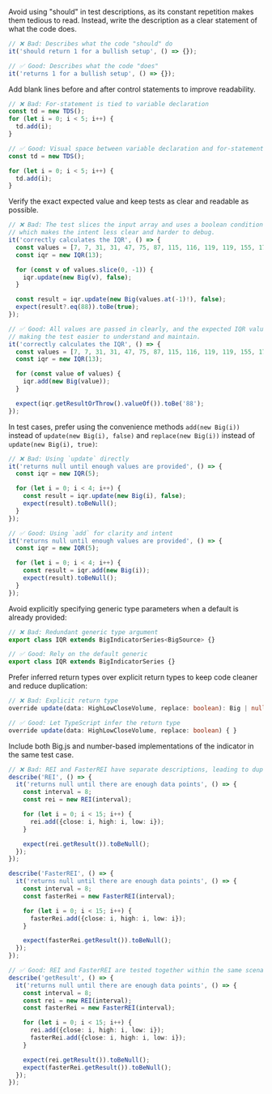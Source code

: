 Avoid using "should" in test descriptions, as its constant repetition makes them tedious to read. Instead, write the description as a clear statement of what the code does.

```ts
// ❌ Bad: Describes what the code "should" do
it('should return 1 for a bullish setup', () => {});

// ✅ Good: Describes what the code "does"
it('returns 1 for a bullish setup', () => {});
```

Add blank lines before and after control statements to improve readability.

```ts
// ❌ Bad: For-statement is tied to variable declaration
const td = new TDS();
for (let i = 0; i < 5; i++) {
  td.add(i);
}

// ✅ Good: Visual space between variable declaration and for-statement
const td = new TDS();

for (let i = 0; i < 5; i++) {
  td.add(i);
}
```

Verify the exact expected value and keep tests as clear and readable as possible.

```ts
// ❌ Bad: The test slices the input array and uses a boolean condition to assert the result,
// which makes the intent less clear and harder to debug.
it('correctly calculates the IQR', () => {
  const values = [7, 7, 31, 31, 47, 75, 87, 115, 116, 119, 119, 155, 177];
  const iqr = new IQR(13);

  for (const v of values.slice(0, -1)) {
    iqr.update(new Big(v), false);
  }

  const result = iqr.update(new Big(values.at(-1)!), false);
  expect(result?.eq(88)).toBe(true);
});

// ✅ Good: All values are passed in clearly, and the expected IQR value is asserted directly,
// making the test easier to understand and maintain.
it('correctly calculates the IQR', () => {
  const values = [7, 7, 31, 31, 47, 75, 87, 115, 116, 119, 119, 155, 177];
  const iqr = new IQR(13);

  for (const value of values) {
    iqr.add(new Big(value));
  }

  expect(iqr.getResultOrThrow().valueOf()).toBe('88');
});
```

In test cases, prefer using the convenience methods `add(new Big(i))` instead of `update(new Big(i), false)` and `replace(new Big(i))` instead of `update(new Big(i), true)`:

```ts
// ❌ Bad: Using `update` directly
it('returns null until enough values are provided', () => {
  const iqr = new IQR(5);

  for (let i = 0; i < 4; i++) {
    const result = iqr.update(new Big(i), false);
    expect(result).toBeNull();
  }
});

// ✅ Good: Using `add` for clarity and intent
it('returns null until enough values are provided', () => {
  const iqr = new IQR(5);

  for (let i = 0; i < 4; i++) {
    const result = iqr.add(new Big(i));
    expect(result).toBeNull();
  }
});
```

Avoid explicitly specifying generic type parameters when a default is already provided:

```ts
// ❌ Bad: Redundant generic type argument
export class IQR extends BigIndicatorSeries<BigSource> {}

// ✅ Good: Rely on the default generic
export class IQR extends BigIndicatorSeries {}
```

Prefer inferred return types over explicit return types to keep code cleaner and reduce duplication:

```ts
// ❌ Bad: Explicit return type
override update(data: HighLowCloseVolume, replace: boolean): Big | null { }

// ✅ Good: Let TypeScript infer the return type
override update(data: HighLowCloseVolume, replace: boolean) { }
```

Include both Big.js and number-based implementations of the indicator in the same test case.

```ts
// ❌ Bad: REI and FasterREI have separate descriptions, leading to duplicated test scenarios.
describe('REI', () => {
  it('returns null until there are enough data points', () => {
    const interval = 8;
    const rei = new REI(interval);

    for (let i = 0; i < 15; i++) {
      rei.add({close: i, high: i, low: i});
    }

    expect(rei.getResult()).toBeNull();
  });
});

describe('FasterREI', () => {
  it('returns null until there are enough data points', () => {
    const interval = 8;
    const fasterRei = new FasterREI(interval);

    for (let i = 0; i < 15; i++) {
      fasterRei.add({close: i, high: i, low: i});
    }

    expect(fasterRei.getResult()).toBeNull();
  });
});

// ✅ Good: REI and FasterREI are tested together within the same scenario.
describe('getResult', () => {
  it('returns null until there are enough data points', () => {
    const interval = 8;
    const rei = new REI(interval);
    const fasterRei = new FasterREI(interval);

    for (let i = 0; i < 15; i++) {
      rei.add({close: i, high: i, low: i});
      fasterRei.add({close: i, high: i, low: i});
    }

    expect(rei.getResult()).toBeNull();
    expect(fasterRei.getResult()).toBeNull();
  });
});
```
